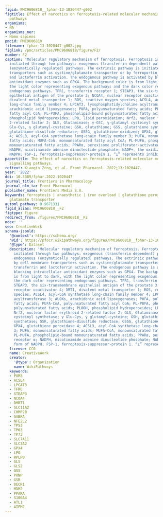 ```yaml
---
figid: PMC9606818__fphar-13-1020447-g002
figtitle: Effect of narcotics on ferroptosis-related molecular mechanisms and signalling
  pathways
organisms:
- NA
organisms_ner:
- Homo sapiens
pmcid: PMC9606818
filename: fphar-13-1020447-g002.jpg
figlink: /pmc/articles/PMC9606818/figure/F2/
number: F2
caption: 'Molecular regulatory mechanism of ferroptosis. Ferroptosis is primarily
  initiated through two pathways: exogenous (transferrin dependent) pathways and endogenous
  (enzymatically regulated) pathways. The extrinsic pathway is initiated by cell membrane
  transporters such as cystine/glutamate transporter or by ferroportin, transferrin
  and lactoferrin activation. The endogenous pathway is activated by blocking intracellular
  antioxidant enzymes such as GPX4. The background color is from light to dark, with
  the light color representing exogenous pathways and the dark color representing
  endogenous pathways. TFR1, transferrin receptor 1; STEAP3, the six-transmembrane
  epithelial antigen of the prostate 3; NCOA4, nuclear receptor coactivator 4; DMT1,
  divalent metal transporter 1; ROS, reactive oxygen species; ACSL4, acyl-CoA synthetase
  long-chain family member 4; LPCAT3, lysophosphatidylcholine acyltransferase 3; ALOXs,
  arachidonic acid lipoxygenases; PUFA, polyunsaturated fatty acids; PUFA-CoA, polyunsaturated
  fatty acyl CoA; PL-PUFA, phospholipid-bound polyunsaturated fatty acids; PLOOH,
  phospholipid hydroperoxides; LPO, lipid peroxidation; Nrf2, nuclear factor erythroid
  2-related factor 2; GLS, Glutaminase; γ-GSC, γ-glutamyl cysteinyl synthetase; γ
  Glu-Cys, γ glutamyl-cysteine; GSH, glutathione; GSS, glutathione synthetase; GSR,
  glutathione-disulfide reductase; GSSG, glutathione oxidized; GPX4, glutathione peroxidase
  4; ACSL3, acyl-CoA synthetase long-chain family member 3; MUFA, monounsaturated
  fatty acids; MUFA-CoA, monounsaturated fatty acyl CoA; PL-MUFA, phospholipid-bound
  monounsaturated fatty acids; PPARα, peroxisome proliferator-activated receptor α;
  NADPH, nicotinamide adenine dinucleotide phosphate; NADP+, the oxidized form of
  NADPH; FSP-1, ferroptosis-suppressor-protein 1. “⊥” represents inhibition.'
papertitle: The effect of narcotics on ferroptosis-related molecular mechanisms and
  signalling pathways.
reftext: Xiaoqin Zeng, et al. Front Pharmacol. 2022;13:1020447.
year: '2022'
doi: 10.3389/fphar.2022.1020447
journal_title: Frontiers in Pharmacology
journal_nlm_ta: Front Pharmacol
publisher_name: Frontiers Media S.A.
keywords: ferroptosis | anaesthetic | iron overload | glutathione peroxidase 4 | cystine
  glutamate transporter
automl_pathway: 0.9671331
figid_alias: PMC9606818__F2
figtype: Figure
redirect_from: /figures/PMC9606818__F2
ndex: ''
seo: CreativeWork
schema-jsonld:
  '@context': https://schema.org/
  '@id': https://pfocr.wikipathways.org/figures/PMC9606818__fphar-13-1020447-g002.html
  '@type': Dataset
  description: 'Molecular regulatory mechanism of ferroptosis. Ferroptosis is primarily
    initiated through two pathways: exogenous (transferrin dependent) pathways and
    endogenous (enzymatically regulated) pathways. The extrinsic pathway is initiated
    by cell membrane transporters such as cystine/glutamate transporter or by ferroportin,
    transferrin and lactoferrin activation. The endogenous pathway is activated by
    blocking intracellular antioxidant enzymes such as GPX4. The background color
    is from light to dark, with the light color representing exogenous pathways and
    the dark color representing endogenous pathways. TFR1, transferrin receptor 1;
    STEAP3, the six-transmembrane epithelial antigen of the prostate 3; NCOA4, nuclear
    receptor coactivator 4; DMT1, divalent metal transporter 1; ROS, reactive oxygen
    species; ACSL4, acyl-CoA synthetase long-chain family member 4; LPCAT3, lysophosphatidylcholine
    acyltransferase 3; ALOXs, arachidonic acid lipoxygenases; PUFA, polyunsaturated
    fatty acids; PUFA-CoA, polyunsaturated fatty acyl CoA; PL-PUFA, phospholipid-bound
    polyunsaturated fatty acids; PLOOH, phospholipid hydroperoxides; LPO, lipid peroxidation;
    Nrf2, nuclear factor erythroid 2-related factor 2; GLS, Glutaminase; γ-GSC, γ-glutamyl
    cysteinyl synthetase; γ Glu-Cys, γ glutamyl-cysteine; GSH, glutathione; GSS, glutathione
    synthetase; GSR, glutathione-disulfide reductase; GSSG, glutathione oxidized;
    GPX4, glutathione peroxidase 4; ACSL3, acyl-CoA synthetase long-chain family member
    3; MUFA, monounsaturated fatty acids; MUFA-CoA, monounsaturated fatty acyl CoA;
    PL-MUFA, phospholipid-bound monounsaturated fatty acids; PPARα, peroxisome proliferator-activated
    receptor α; NADPH, nicotinamide adenine dinucleotide phosphate; NADP+, the oxidized
    form of NADPH; FSP-1, ferroptosis-suppressor-protein 1. “⊥” represents inhibition.'
  license: CC0
  name: CreativeWork
  creator:
    '@type': Organization
    name: WikiPathways
  keywords:
  - PUM3
  - ACSL4
  - LPCAT3
  - TFRC
  - STEAP3
  - NCOA4
  - DMRT1
  - SLC11A2
  - CHMP2B
  - GABPA
  - NFE2L2
  - TP53
  - TP63
  - TP73
  - SLC7A11
  - SLC3A2
  - GPX4
  - LPO
  - RPLP0
  - GLS
  - GLS2
  - GSS
  - PRNP
  - GSR
  - DECR1
  - MDM2
  - PPARA
  - S100A4
  - ATL1
  - AIFM2
---
```

